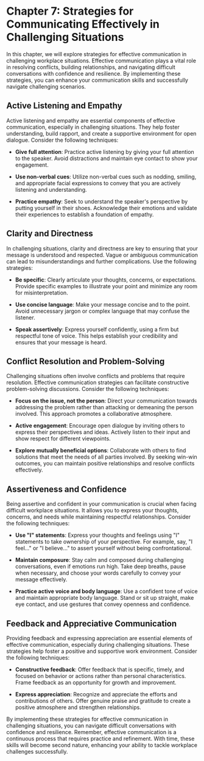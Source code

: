 Chapter 7: Strategies for Communicating Effectively in Challenging Situations
=============================================================================

In this chapter, we will explore strategies for effective communication in challenging workplace situations. Effective communication plays a vital role in resolving conflicts, building relationships, and navigating difficult conversations with confidence and resilience. By implementing these strategies, you can enhance your communication skills and successfully navigate challenging scenarios.

Active Listening and Empathy
----------------------------

Active listening and empathy are essential components of effective communication, especially in challenging situations. They help foster understanding, build rapport, and create a supportive environment for open dialogue. Consider the following techniques:

* **Give full attention**: Practice active listening by giving your full attention to the speaker. Avoid distractions and maintain eye contact to show your engagement.

* **Use non-verbal cues**: Utilize non-verbal cues such as nodding, smiling, and appropriate facial expressions to convey that you are actively listening and understanding.

* **Practice empathy**: Seek to understand the speaker's perspective by putting yourself in their shoes. Acknowledge their emotions and validate their experiences to establish a foundation of empathy.

Clarity and Directness
----------------------

In challenging situations, clarity and directness are key to ensuring that your message is understood and respected. Vague or ambiguous communication can lead to misunderstandings and further complications. Use the following strategies:

* **Be specific**: Clearly articulate your thoughts, concerns, or expectations. Provide specific examples to illustrate your point and minimize any room for misinterpretation.

* **Use concise language**: Make your message concise and to the point. Avoid unnecessary jargon or complex language that may confuse the listener.

* **Speak assertively**: Express yourself confidently, using a firm but respectful tone of voice. This helps establish your credibility and ensures that your message is heard.

Conflict Resolution and Problem-Solving
---------------------------------------

Challenging situations often involve conflicts and problems that require resolution. Effective communication strategies can facilitate constructive problem-solving discussions. Consider the following techniques:

* **Focus on the issue, not the person**: Direct your communication towards addressing the problem rather than attacking or demeaning the person involved. This approach promotes a collaborative atmosphere.

* **Active engagement**: Encourage open dialogue by inviting others to express their perspectives and ideas. Actively listen to their input and show respect for different viewpoints.

* **Explore mutually beneficial options**: Collaborate with others to find solutions that meet the needs of all parties involved. By seeking win-win outcomes, you can maintain positive relationships and resolve conflicts effectively.

Assertiveness and Confidence
----------------------------

Being assertive and confident in your communication is crucial when facing difficult workplace situations. It allows you to express your thoughts, concerns, and needs while maintaining respectful relationships. Consider the following techniques:

* **Use "I" statements**: Express your thoughts and feelings using "I" statements to take ownership of your perspective. For example, say, "I feel..." or "I believe..." to assert yourself without being confrontational.

* **Maintain composure**: Stay calm and composed during challenging conversations, even if emotions run high. Take deep breaths, pause when necessary, and choose your words carefully to convey your message effectively.

* **Practice active voice and body language**: Use a confident tone of voice and maintain appropriate body language. Stand or sit up straight, make eye contact, and use gestures that convey openness and confidence.

Feedback and Appreciative Communication
---------------------------------------

Providing feedback and expressing appreciation are essential elements of effective communication, especially during challenging situations. These strategies help foster a positive and supportive work environment. Consider the following techniques:

* **Constructive feedback**: Offer feedback that is specific, timely, and focused on behavior or actions rather than personal characteristics. Frame feedback as an opportunity for growth and improvement.

* **Express appreciation**: Recognize and appreciate the efforts and contributions of others. Offer genuine praise and gratitude to create a positive atmosphere and strengthen relationships.

By implementing these strategies for effective communication in challenging situations, you can navigate difficult conversations with confidence and resilience. Remember, effective communication is a continuous process that requires practice and refinement. With time, these skills will become second nature, enhancing your ability to tackle workplace challenges successfully.
